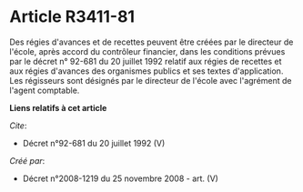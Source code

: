 # Article R3411-81

Des régies d'avances et de recettes peuvent être créées par le directeur de l'école, après accord du contrôleur financier,
dans les conditions prévues par le décret n° 92-681 du 20 juillet 1992 relatif aux régies de recettes et aux régies d'avances
des organismes publics et ses textes d'application. Les régisseurs sont désignés par le directeur de l'école avec l'agrément
de l'agent comptable.

**Liens relatifs à cet article**

_Cite_:

  - Décret n°92-681 du 20 juillet 1992 (V)

_Créé par_:

  - Décret n°2008-1219 du 25 novembre 2008 - art. (V)
